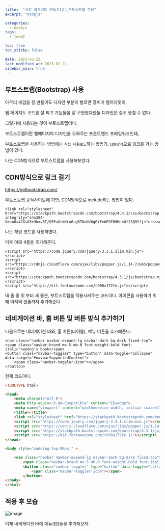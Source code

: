 ```yaml
---
title:  "서점 웹사이트 만들기[2]_부트스트랩 적용"
excerpt: "nodejs"

categories:
  - nodejs
tags:
  - [web]

toc: true
toc_sticky: false
 
date: 2023-02-22
last_modified_at: 2023-02-22
sidebar_main: true
---
```

<!--
문제 🔍
풀이 🎯 ⭕ ❌
주의할 점 🚨
짚고갈 점 ✏️
기타 🔥🌝🪐🔔
-->
## 부트스트랩(Bootstrap) 사용
아무리 게임을 잘 만들어도 디자인 부분이 별로면 흥미가 떨어지듯이,

웹 페이지도 코드를 잘 짜고 기능들을 잘 구현했다한들 디자인은 결코 놓칠 수 없다.

그렇기에 사용되는 것이 부트스트랩이다.

부트스트랩이란 웹페이지의 디자인을 도와주는 프론트엔드 프레임워크인데,

부트스트랩을 사용하는 방법에는 `직접 다운로드`하는 방법과, `CDN방식`으로 링크를 거는 방법이 있다.

나는 CDN방식으로 부트스트랩을 사용해보았다.

## CDN방식으로 링크 걸기
<https://getbootstrap.com/>

부트스트랩 공식사이트에 가면, CDN방식으로 include하는 방법이 있다.

```
<link rel="stylesheet" href="https://stackpath.bootstrapcdn.com/bootstrap/4.4.1/css/bootstrap.min.css" integrity="sha384-Vkoo8x4CGsO3+Hhxv8T/Q5PaXtkKtu6ug5TOeNV6gBiFeWPGFN9MuhOf23Q9Ifjh"crossorigin="anonymous">
```
나는 해당 코드를 사용하였다.

이후 아래 4줄을 추가해준다.
```
<script src="https://code.jquery.com/jquery-3.3.1.slim.min.js"></script>
<script src="https://cdnjs.cloudflare.com/ajax/libs/popper.js/1.14.7/umd/popper.min.js"></script>
<script src="https://stackpath.bootstrapcdn.com/bootstrap/4.3.1/js/bootstrap.min.js"></script>
<script src="https://kit.fontawesome.com/c998a172fe.js"></script>
```

네 줄 중 위 부터 세 줄은, 부트스트랩을 적용시켜주는 코드이다. 아이콘을 사용하기 위해 마지막 한줄까지 추가해준다.

## 네비게이션 바, 홈 버튼 및 버튼 방식 추가하기
다음으로는 네비게이션 바와, 홈 버튼(타이틀), 메뉴 버튼을 추가해준다.
```
<nav class="navbar navbar-expand-lg navbar-dark bg-dark fixed-top">
<span class="navbar-brand mx-5 mb-0 font-weight-bold font-italic">woong's book</span>
<button class="navbar-toggler" type="button" data-toggle="collapse" data-target="#navbarSupportedContent">
    <span class="navbar-toggler-icon"></span>
</button>
```
현재 코드이다.
```html
<!DOCTYPE html>

<head>
    <meta charset="utf-8">
    <meta http-equiv="X-UA-Compatible" content="IE=edge">
    <meta name="viewport" content="width=device-width, initial-scale=1">
    <title></title>
    <link rel="stylesheet" href="https://stackpath.bootstrapcdn.com/bootstrap/4.4.1/css/bootstrap.min.css" integrity="sha384-Vkoo8x4CGsO3+Hhxv8T/Q5PaXtkKtu6ug5TOeNV6gBiFeWPGFN9MuhOf23Q9Ifjh"crossorigin="anonymous">
    <script src="https://code.jquery.com/jquery-3.3.1.slim.min.js"></script>
    <script src="https://cdnjs.cloudflare.com/ajax/libs/popper.js/1.14.7/umd/popper.min.js"></script>
    <script src="https://stackpath.bootstrapcdn.com/bootstrap/4.3.1/js/bootstrap.min.js"></script>
    <script src="https://kit.fontawesome.com/c998a172fe.js"></script>
</head>

<body style="padding-top:90px;" >

    <nav class="navbar navbar-expand-lg navbar-dark bg-dark fixed-top">
        <span class="navbar-brand mx-5 mb-0 font-weight-bold font-italic">woong's book</span>
        <button class="navbar-toggler" type="button" data-toggle="collapse" data-target="#navbarSupportedContent">
            <span class="navbar-toggler-icon"></span>
        </button>
</body>
</html>
```

## 적용 후 모습
![image](https://user-images.githubusercontent.com/114065532/220543728-81c8e8ca-299d-408e-b8cd-3851f026a94f.png)

이제 네비게이션 바에 메뉴(탭)들을 추가해보자.